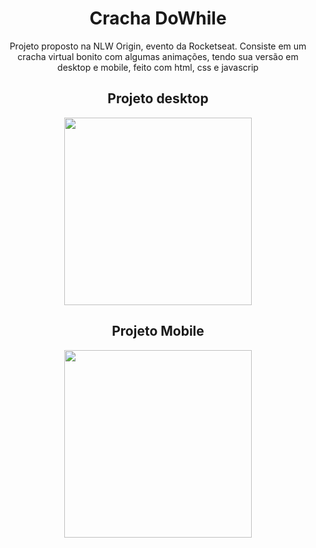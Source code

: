
<h1 align="center"> Cracha DoWhile </h1>
  
<p align="center"> Projeto proposto na NLW Origin, evento da Rocketseat. Consiste em um cracha virtual bonito com algumas animações, tendo sua versão em desktop e mobile, feito com html, css e javascrip

<div style='display: inline_block'>
  <div align='center'>
    <h2> Projeto desktop </h2>
    <img height='300px' width='auto' src='https://cdn.discordapp.com/attachments/896198617721884696/901705260991643648/Captura_de_Tela_191.png' />
  </div>
  <div align='center'> 
    <h2> Projeto Mobile </h2>
    <img height='300px' width='auto' src='https://cdn.discordapp.com/attachments/896198617721884696/901707407317680178/WhatsApp_Image_2021-10-24_at_02.43.02.jpeg' />
  </div>
</div>
